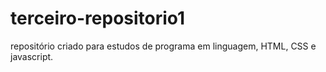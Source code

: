 # terceiro-repositorio1
repositório criado para estudos de programa em linguagem, HTML, CSS e javascript.

